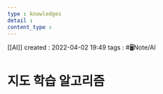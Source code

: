 ```yaml
---
type : knowledges
detail : 
content_type :
---
```


[[AI]]
created : 2022-04-02 19:49
tags : #🖥️Note/AI 

# 지도 학습 알고리즘

